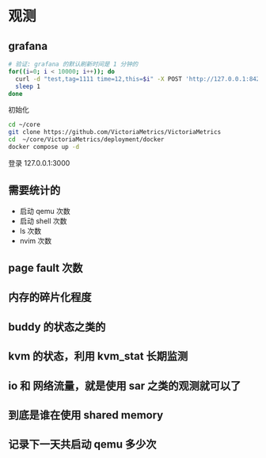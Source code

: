 # 观测

## grafana
```sh
# 验证: grafana 的默认刷新时间是 1 分钟的
for((i=0; i < 10000; i++)); do
  curl -d "test,tag=1111 time=12,this=$i" -X POST 'http://127.0.0.1:8428/write'
  sleep 1
done
```

初始化
```sh
cd ~/core
git clone https://github.com/VictoriaMetrics/VictoriaMetrics
cd  ~/core/VictoriaMetrics/deployment/docker
docker compose up -d
```
登录 127.0.0.1:3000

## 需要统计的
- 启动 qemu 次数
- 启动 shell 次数
- ls 次数
- nvim 次数

## page fault 次数

## 内存的碎片化程度

## buddy 的状态之类的

## kvm 的状态，利用 kvm_stat 长期监测

## io 和 网络流量，就是使用 sar 之类的观测就可以了

## 到底是谁在使用 shared memory

## 记录下一天共启动 qemu 多少次
